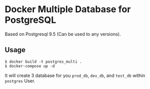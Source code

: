 # Docker Multiple Database for PostgreSQL

Based on Postgresql 9.5 (Can be used to any versions).

## Usage

```
$ docker build -t postgres_multi .
$ docker-compose up -d
```

It will create 3 database for you `prod_db`, `dev_db`, and `test_db` within `postgres` User.
